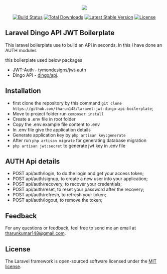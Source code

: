 <p align="center"><img src="https://laravel.com/assets/img/components/logo-laravel.svg"></p>

<p align="center">
<a href="https://travis-ci.org/laravel/framework"><img src="https://travis-ci.org/laravel/framework.svg" alt="Build Status"></a>
<a href="https://packagist.org/packages/laravel/framework"><img src="https://poser.pugx.org/laravel/framework/d/total.svg" alt="Total Downloads"></a>
<a href="https://packagist.org/packages/laravel/framework"><img src="https://poser.pugx.org/laravel/framework/v/stable.svg" alt="Latest Stable Version"></a>
<a href="https://packagist.org/packages/laravel/framework"><img src="https://poser.pugx.org/laravel/framework/license.svg" alt="License"></a>
</p>

## Laravel Dingo API JWT Boilerplate

This laravel boilerplate use to build an API in seconds. In this I have done an AUTH modules

this boilerplate used below packages
- JWT-Auth - [tymondesigns/jwt-auth](https://github.com/tymondesigns/jwt-auth)
- Dingo API - [dingo/api](https://github.com/dingo/api).


## Installation

 - first clone the repository by this command ```git clone https://github.com/tharun148/laravel-jwt-dingo-api-boilerplate```;
 - Move to project folder run ```composer install```
 - Create a .env file in root folder
 - Copy the .env.example file content to .env
 - In .env file give the application details
 - Generate application key by ```php artisan key:generate```
 - After run ```php artisan migrate``` for generating database migration
 - ```php artisan jwt:secret``` to generate jwt key in .env file

## AUTH Api details
  - POST api/auth/login, to do the login and get your access token;
  - POST api/auth/signup, to create a new user into your application;
  - POST api/auth/recovery, to recover your credentials;
  - POST api/auth/reset, to reset your password after the recovery;
  - POST api/auth/refresh, to refresh your token;
  - POST api/auth/logout, to remove the token;

## Feedback

For any questions or feedback, feel free to send me an email at [tharunkumar148@gmail.com](mailto:tharunkumar148@gmail.com).


## License

The Laravel framework is open-sourced software licensed under the [MIT license](https://opensource.org/licenses/MIT).
